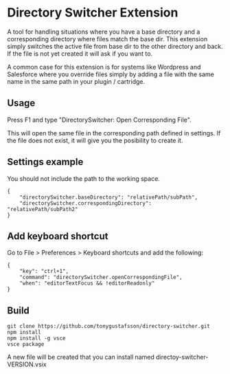 # Directory Switcher Extension

A tool for handling situations where you have a base directory and a corresponding directory where
files match the base dir. This extension simply switches the active file from base dir to the other directory and back.
If the file is not yet created it will ask if you want to.

A common case for this extension is for systems like Wordpress and Salesforce where you override files
simply by adding a file with the same name in the same path in your plugin / cartridge.

## Usage

Press F1 and type "DirectorySwitcher: Open Corresponding File".

This will open the same file in the corresponding path defined in settings.
If the file does not exist, it will give you the posibility to create it.

## Settings example

You should not include the path to the working space.

```
{
    "directorySwitcher.baseDirectory": "relativePath/subPath",
    "directorySwitcher.correspondingDirectory": "relativePath/subPath2"
}
```

## Add keyboard shortcut

Go to File > Preferences > Keyboard shortcuts and add the following:

```
{
    "key": "ctrl+1",
    "command": "directorySwitcher.openCorrespondingFile",
    "when": "editorTextFocus && !editorReadonly"
}
```

## Build

```
git clone https://github.com/tonygustafsson/directory-switcher.git
npm install
npm install -g vsce
vsce package
```

A new file will be created that you can install named directoy-switcher-VERSION.vsix
